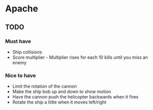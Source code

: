 # Apache

## TODO

### Must have

* Ship collisions
* Score multiplier - Multiplier rises for each 10 kills until you miss an enemy

### Nice to have

* Limit the rotation of the cannon
* Make the ship bob up and down to show motion
* Have the cannon push the helicopter backwards when it fires
* Rotate the ship a little when it moves left/right
